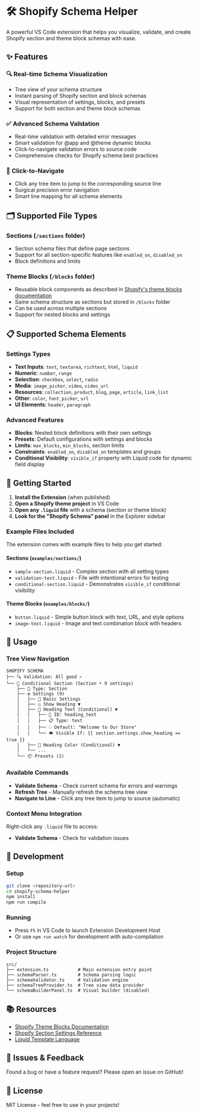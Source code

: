 # 🛠️ Shopify Schema Helper

A powerful VS Code extension that helps you visualize, validate, and create Shopify section and theme block schemas with ease.

## ✨ Features

### 🔍 **Real-time Schema Visualization**
- Tree view of your schema structure
- Instant parsing of Shopify section and block schemas
- Visual representation of settings, blocks, and presets
- Support for both section and theme block schemas

### ✅ **Advanced Schema Validation**
- Real-time validation with detailed error messages
- Smart validation for @app and @theme dynamic blocks
- Click-to-navigate validation errors to source code
- Comprehensive checks for Shopify schema best practices

### 🎯 **Click-to-Navigate**
- Click any tree item to jump to the corresponding source line
- Surgical precision error navigation
- Smart line mapping for all schema elements

<!-- 
### 🎛️ **Visual Schema Builder** (Coming Soon)
- Drag-and-drop schema creation
- Form-based setting configuration  
- Live preview with instant validation
- Export to standard Shopify liquid format
-->

## 🗂️ **Supported File Types**

### **Sections** (`/sections` folder)
- Section schema files that define page sections
- Support for all section-specific features like `enabled_on`, `disabled_on`
- Block definitions and limits

### **Theme Blocks** (`/blocks` folder)  
- Reusable block components as described in [Shopify's theme blocks documentation](https://shopify.dev/docs/storefronts/themes/architecture/blocks)
- Same schema structure as sections but stored in `/blocks` folder
- Can be used across multiple sections
- Support for nested blocks and settings

## 📋 **Supported Schema Elements**

### **Settings Types**
- **Text Inputs**: `text`, `textarea`, `richtext`, `html`, `liquid`
- **Numeric**: `number`, `range`  
- **Selection**: `checkbox`, `select`, `radio`
- **Media**: `image_picker`, `video`, `video_url`
- **Resources**: `collection`, `product`, `blog`, `page`, `article`, `link_list`
- **Other**: `color`, `font_picker`, `url`
- **UI Elements**: `header`, `paragraph`

### **Advanced Features**
- **Blocks**: Nested block definitions with their own settings
- **Presets**: Default configurations with settings and blocks
- **Limits**: `max_blocks`, `min_blocks`, section limits
- **Constraints**: `enabled_on`, `disabled_on` templates and groups
- **Conditional Visibility**: `visible_if` property with Liquid code for dynamic field display

## 🚀 **Getting Started**

1. **Install the Extension** (when published)
2. **Open a Shopify theme project** in VS Code
3. **Open any `.liquid` file** with a schema (section or theme block)
4. **Look for the "Shopify Schema" panel** in the Explorer sidebar

### **Example Files Included**
The extension comes with example files to help you get started:

#### **Sections** (`examples/sections/`)
- `sample-section.liquid` - Complex section with all setting types
- `validation-test.liquid` - File with intentional errors for testing
- `conditional-section.liquid` - Demonstrates `visible_if` conditional visibility

#### **Theme Blocks** (`examples/blocks/`)
- `button.liquid` - Simple button block with text, URL, and style options  
- `image-text.liquid` - Image and text combination block with headers

## 🎯 **Usage**

### **Tree View Navigation**
```
SHOPIFY SCHEMA
├── 🔍 Validation: All good ✓
└── 📄 Conditional Section (Section • 9 settings)
    ├── 📝 Type: Section
    ├── ⚙️ Settings (9)
    │   ├── 📝 Basic Settings
    │   ├── ☑️ Show Heading ▼
    │   ├── 📝 Heading Text (Conditional) ▼
    │   │   ├── 🔑 ID: heading_text
    │   │   ├── 📋 Type: text
    │   │   ├── 💡 Default: "Welcome to Our Store"
    │   │   └── 👁️ Visible If: {{ section.settings.show_heading == true }}
    │   ├── 🎨 Heading Color (Conditional) ▼
    │   └── ...
    └── 📦 Presets (1)
```

### **Available Commands**
- **Validate Schema** - Check current schema for errors and warnings
- **Refresh Tree** - Manually refresh the schema tree view
- **Navigate to Line** - Click any tree item to jump to source (automatic)

### **Context Menu Integration**
Right-click any `.liquid` file to access:
- **Validate Schema** - Check for validation issues

## 🔧 **Development**

### **Setup**
```bash
git clone <repository-url>
cd shopify-schema-helper
npm install
npm run compile
```

### **Running**
- Press `F5` in VS Code to launch Extension Development Host
- Or use `npm run watch` for development with auto-compilation

### **Project Structure**
```
src/
├── extension.ts           # Main extension entry point
├── schemaParser.ts        # Schema parsing logic
├── schemaValidator.ts     # Validation engine
├── schemaTreeProvider.ts  # Tree view data provider
└── schemaBuilderPanel.ts  # Visual builder (disabled)
```

## 📚 **Resources**

- [Shopify Theme Blocks Documentation](https://shopify.dev/docs/storefronts/themes/architecture/blocks)
- [Shopify Section Settings Reference](https://shopify.dev/docs/themes/architecture/sections/section-settings)
- [Liquid Template Language](https://shopify.github.io/liquid/)

## 🐛 **Issues & Feedback**

Found a bug or have a feature request? Please open an issue on GitHub!

## 📄 **License**

MIT License - feel free to use in your projects! 